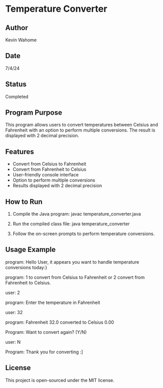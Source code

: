 # Temperature Converter
## Author
Kevin Wahome

## Date
7/4/24

## Status
Completed

## Program Purpose
This program allows users to convert temperatures between Celsius and Fahrenheit with an option to perform multiple conversions. The result is displayed with 2 decimal precision.

## Features
- Convert from Celsius to Fahrenheit
- Convert from Fahrenheit to Celsius
- User-friendly console interface
- Option to perform multiple conversions
- Results displayed with 2 decimal precision

## How to Run
1. Compile the Java program:
  javac temperature_converter.java

2. Run the compiled class file:
  java temperature_converter

3. Follow the on-screen prompts to perform temperature conversions.

## Usage Example
program: Hello User, it appears you want to handle temperature conversions today:} 

program: 1 to convert from Celsius to Fahrenheit or 2 convert from Fahrenheit to Celsius.

user: 2

program: Enter the temperature in Fahrenheit

user: 32

program: Fahrenheit 32.0 converted to Celsius 0.00

Program: Want to convert again? (Y/N)

user: N

Program: Thank you for converting :]

## License
This project is open-sourced under the MIT license.


